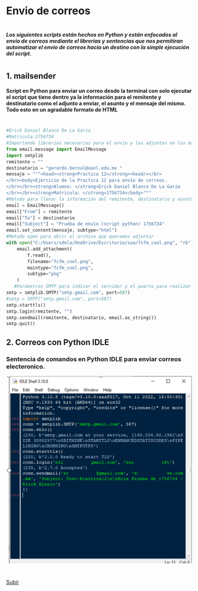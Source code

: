 # Envio de correos
#
__*Los siguientes scripts están hechos en Python y están enfocados al envio de correos mediante el librerias y sentencias que nos permitiran automatizar el envio de correos hacia un destino con la simple ejecución del script.*__
#
### 
## 1. mailsender
#### Script en Python para enviar un correo desde la terminal con solo ejecutar el script que tiene dentro ya la información para el remitente y destinatario como el adjunto a enviar, el asunto y el mensaje del mismo. Todo esto en un agradable formato de HTML
#

```python
#Erick Daniel Blanco De La Garza
#Matricula:1756734
#Importando librerias necesarias para el envío y los adjuntos en los mails
from email.message import EmailMessage
import smtplib
remitente = ""
destinatario = "gerardo.bernal@uanl.edu.mx "
mensaje = """<head><strong>Practica 12</strong><head/></br>
</br><body>Ejercicio de la Practica 12 para envío de correos. 
</br></br><strong>Alumno: </strong>Erick Daniel Blanco De La Garza
</br></br><strong>Matricula: </strong>1756734</body>"""
#Metodo para llenar la información del remitente, destinatario y asunto del mail
email = EmailMessage()
email["From"] = remitente
email["To"] = destinatario
email["Subject"] = "Prueba de envío (script python) 1756734"
email.set_content(mensaje, subtype="html")
#Metodo open para abrir el archivo que queremos adjuntar
with open("C:/Users/sdela/OneDrive/Escritorio/saa/fcfm_cool.png", "rb") as f:
    email.add_attachment(
        f.read(),
        filename="fcfm_cool.png",
        maintype="fcfm_cool.png",
        subtype="png"
    )
   #Parametros SMTP para indicar el servidor y el puerto para realizar el envío
smtp = smtplib.SMTP("smtp.gmail.com", port=587)
#smtp = SMTP("smtp.gmail.com", port=587)
smtp.starttls()
smtp.login(remitente, "")
smtp.sendmail(remitente, destinatario, email.as_string())
smtp.quit()

```
## 2. Correos con Python IDLE
### Sentencia de comandos en Python IDLE para enviar correos electeronico.
![correo](/FILES/cont/co1.png "correosIDLE")
#

[Subir](#top)